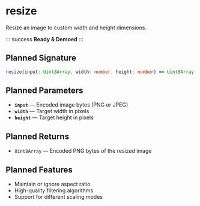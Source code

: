 # resize

Resize an image to custom width and height dimensions.

::: success
**Ready & Demoed**
:::

## Planned Signature

```ts
resize(input: Uint8Array, width: number, height: number) => Uint8Array
```

## Planned Parameters

- **`input`** — Encoded image bytes (PNG or JPEG)
- **`width`** — Target width in pixels
- **`height`** — Target height in pixels

## Planned Returns

- `Uint8Array` — Encoded PNG bytes of the resized image

## Planned Features

- Maintain or ignore aspect ratio
- High-quality filtering algorithms
- Support for different scaling modes
